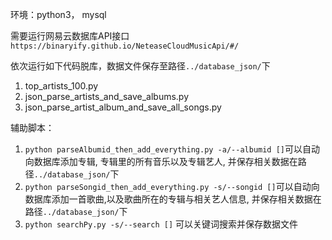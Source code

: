 环境：python3， mysql

需要运行网易云数据库API接口
`https://binaryify.github.io/NeteaseCloudMusicApi/#/`

依次运行如下代码脱库，数据文件保存至路径`../database_json/`下
1. top_artists_100.py
2. json_parse_artists_and_save_albums.py
3. json_parse_artist_album_and_save_all_songs.py

辅助脚本：
1. `python parseAlbumid_then_add_everything.py -a/--albumid []`可以自动向数据库添加专辑,
专辑里的所有音乐以及专辑艺人, 并保存相关数据在路径`../database_json/`下
2. `python parseSongid_then_add_everything.py -s/--songid []`可以自动向数据库添加一首歌曲,以及歌曲所在的专辑与相关艺人信息,
并保存相关数据在路径`../database_json/`下
3. `python searchPy.py -s/--search []` 可以关键词搜索并保存数据文件


